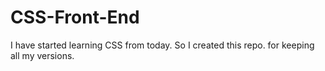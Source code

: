 # CSS-Front-End
I have started learning CSS from today. So I created this repo. for keeping all my versions.
